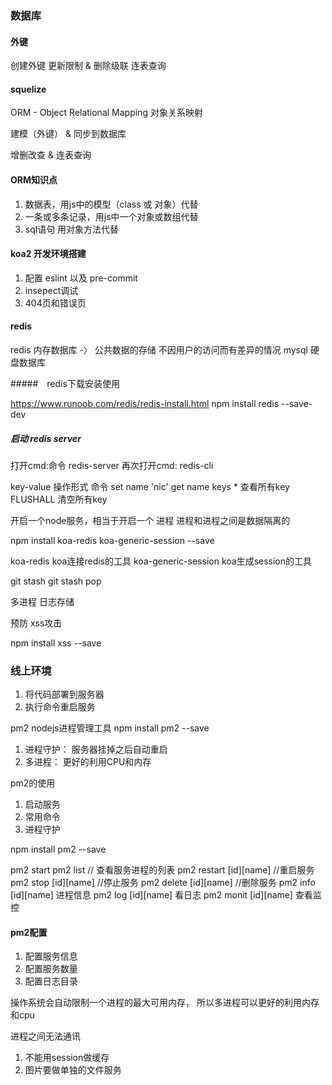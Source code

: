 ### 数据库

#### 外键

创建外键
更新限制 & 删除级联
连表查询

#### squelize

ORM - Object Relational Mapping
对象关系映射

建模（外键） & 同步到数据库

增删改查 & 连表查询

#### ORM知识点

1. 数据表，用js中的模型（class 或 对象）代替
2. 一条或多条记录，用js中一个对象或数组代替
3. sql语句 用对象方法代替


#### koa2 开发环境搭建

1. 配置 eslint 以及 pre-commit
2. insepect调试
3. 404页和错误页

#### redis
redis 内存数据库 -〉 公共数据的存储 不因用户的访问而有差异的情况
mysql 硬盘数据库

#####　redis下载安装使用

https://www.runoob.com/redis/redis-install.html
npm install redis --save-dev
##### 启动 redis server
打开cmd:命令 redis-server
再次打开cmd: redis-cli

key-value 操作形式
命令 set name 'nic'
     get name 
     keys * 查看所有key
     FLUSHALL 清空所有key



开启一个node服务，相当于开启一个 进程
进程和进程之间是数据隔离的

npm install koa-redis koa-generic-session --save

koa-redis koa连接redis的工具
koa-generic-session koa生成session的工具

git stash
git stash pop  


多进程  日志存储


预防 xss攻击

npm install xss --save


### 线上环境
1. 将代码部署到服务器
2. 执行命令重启服务

pm2 nodejs进程管理工具
npm install pm2 --save

1. 进程守护： 服务器挂掉之后自动重启
2. 多进程： 更好的利用CPU和内存

pm2的使用

1. 启动服务
2. 常用命令
3. 进程守护

npm install pm2 --save

pm2 start 
pm2 list // 查看服务进程的列表
pm2 restart [id][name] //重启服务
pm2 stop [id][name] //停止服务
pm2 delete [id][name] //删除服务
pm2 info [id][name] 进程信息
pm2 log [id][name]  看日志
pm2 monit [id][name]  查看监控

#### pm2配置
1. 配置服务信息
2. 配置服务数量
3. 配置日志目录

操作系统会自动限制一个进程的最大可用内存， 所以多进程可以更好的利用内存和cpu

进程之间无法通讯
1. 不能用session做缓存
2. 图片要做单独的文件服务